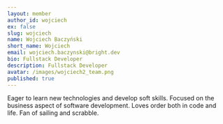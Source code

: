 ```yaml
---
layout: member
author_id: wojciech
ex: false
slug: wojciech
name: Wojciech Baczyński
short_name: Wojciech
email: wojciech.baczynski@bright.dev
bio: Fullstack Developer
description: Fullstack Developer
avatar: /images/wojciech2_team.png
published: true
---
```

Eager to learn new technologies and develop soft skills. Focused on the business aspect of software development. Loves order both in code and life. Fan of sailing and scrabble.
